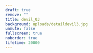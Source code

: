 ```yaml
---
draft: true
remove: ""
title: devil_03
background: uploads/detaildevil3.jpg
unmute: false
fullscreen: true
noborder: true
lifetime: 20000
---
```

